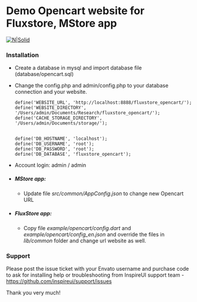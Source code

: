# Demo Opencart website for Fluxstore, MStore app
[![N|Solid](http://news.inspireui.com/wp-content/uploads/2017/06/powerbuy-1.png)](http://inspireUI.com)

### Installation
-   Create a database in mysql and import database file (database/opencart.sql)
-   Change the config.php and admin/config.php to your database connection and your website.
    ```
    define('WEBSITE_URL', 'http://localhost:8888/fluxstore_opencart/');
    define('WEBSITE_DIRECTORY', '/Users/admin/Documents/Research/fluxstore_opencart/');
    define('CACHE_STORAGE_DIRECTORY', '/Users/admin/Documents/storage/');


    define('DB_HOSTNAME', 'localhost');
    define('DB_USERNAME', 'root');
    define('DB_PASSWORD', 'root');
    define('DB_DATABASE', 'fluxstore_opencart');
    ```
-   Account login: admin / admin

-   ##### MStore app:
    -   Update file *src/common/AppConfig.json* to change new Opencart URL
    
-   ##### FluxStore app:
    -   Copy file *example/opencart/config.dart* and *example/opencart/config_en.json* and override the files in *lib/common* folder and change url website as well.

### Support
Please post the issue ticket with your Envato username and purchase code to ask for installing help or troubleshooting from InspireUI support team - https://github.com/inspireui/support/issues
        
Thank you very much!